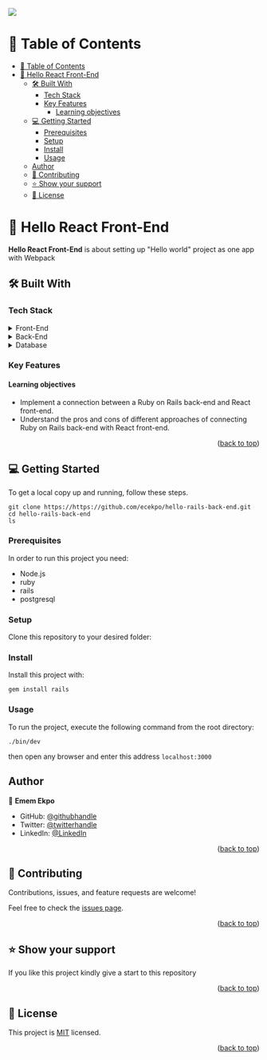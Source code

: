 ![](https://img.shields.io/badge/Microverse-blueviolet)

<!-- TABLE OF CONTENTS -->

# 📗 Table of Contents

- [📗 Table of Contents](#-table-of-contents)
- [📖 Hello React Front-End ](#-hello-react-front-end-)
  - [🛠 Built With ](#-built-with-)
    - [Tech Stack ](#tech-stack-)
    - [Key Features ](#key-features-)
      - [Learning objectives](#learning-objectives)
  - [💻 Getting Started ](#-getting-started-)
    - [Prerequisites](#prerequisites)
    - [Setup](#setup)
    - [Install](#install)
    - [Usage](#usage)
  - [Author](#author)
  - [🤝 Contributing ](#-contributing-)
  - [⭐️ Show your support ](#️-show-your-support-)
  - [📝 License ](#-license-)

<!-- PROJECT DESCRIPTION -->

# 📖 Hello React Front-End <a name="about-project"></a>

**Hello React Front-End** is about setting up "Hello world" project as one app with Webpack

## 🛠 Built With <a name="built-with"></a>

### Tech Stack <a name="tech-stack"></a>

<details>
  <summary>Front-End</summary>
  <ul>
    <li><a href="https://reactjs.org/">React JS</a></li>
  </ul>
</details>

<details>
<summary>Back-End</summary>
  <ul>
    <li><a href="https://rubyonrails.org/">Ruby on Rails</a></li>
  </ul>
</details>

<details>
<summary>Database</summary>
  <ul>
    <li><a href="https://www.postgresql.org/">PostgreSQL</a></li>
  </ul>
</details>

<!-- Features -->

### Key Features <a name="key-features"></a>

#### Learning objectives
- Implement a connection between a Ruby on Rails back-end and React front-end.
- Understand the pros and cons of different approaches of connecting Ruby on Rails back-end with React front-end.

<p align="right">(<a href="#readme-top">back to top</a>)</p>


<!-- GETTING STARTED -->

## 💻 Getting Started <a name="getting-started"></a>

To get a local copy up and running, follow these steps.
````
git clone https://https://github.com/ecekpo/hello-rails-back-end.git
cd hello-rails-back-end
ls
````

### Prerequisites

In order to run this project you need:

- Node.js
- ruby
- rails
- postgresql

### Setup

Clone this repository to your desired folder:

### Install

Install this project with:

````
gem install rails
````

### Usage

To run the project, execute the following command from the root directory:

````
./bin/dev
````
then open any browser and enter this address `localhost:3000`

## Author

👤 **Emem Ekpo**

* GitHub: [@githubhandle](https://github.com/ecekpo)
* Twitter: [@twitterhandle](https://ememcookey/)
* LinkedIn: [@LinkedIn](https://www.linkedin.com/in/emem-ekpo)


<p align="right">(<a href="#readme-top">back to top</a>)</p>

<!-- CONTRIBUTING -->

## 🤝 Contributing <a name="contributing"></a>

Contributions, issues, and feature requests are welcome!

Feel free to check the [issues page](../../issues/).

<p align="right">(<a href="#readme-top">back to top</a>)</p>

<!-- SUPPORT -->

## ⭐️ Show your support <a name="support"></a>

If you like this project kindly give a start to this repository

<p align="right">(<a href="#readme-top">back to top</a>)</p>


<!-- LICENSE -->

## 📝 License <a name="license"></a>

This project is [MIT](./MIT.md) licensed.  

<p align="right">(<a href="#readme-top">back to top</a>)</p>